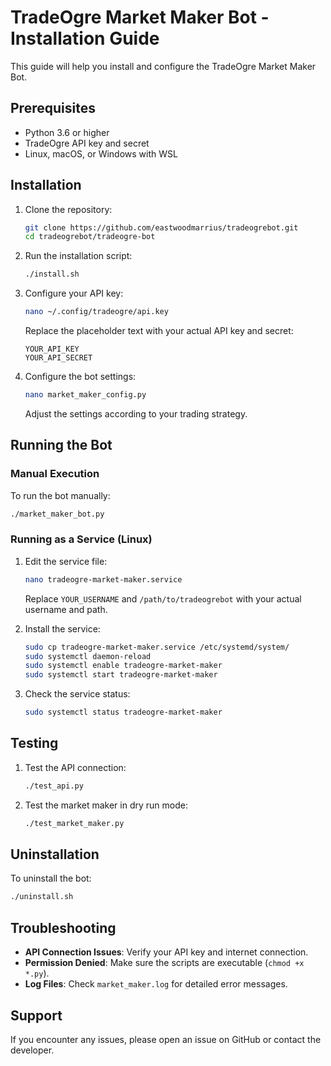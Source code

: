 # TradeOgre Market Maker Bot - Installation Guide

This guide will help you install and configure the TradeOgre Market Maker Bot.

## Prerequisites

- Python 3.6 or higher
- TradeOgre API key and secret
- Linux, macOS, or Windows with WSL

## Installation

1. Clone the repository:
   ```bash
   git clone https://github.com/eastwoodmarrius/tradeogrebot.git
   cd tradeogrebot/tradeogre-bot
   ```

2. Run the installation script:
   ```bash
   ./install.sh
   ```

3. Configure your API key:
   ```bash
   nano ~/.config/tradeogre/api.key
   ```
   Replace the placeholder text with your actual API key and secret:
   ```
   YOUR_API_KEY
   YOUR_API_SECRET
   ```

4. Configure the bot settings:
   ```bash
   nano market_maker_config.py
   ```
   Adjust the settings according to your trading strategy.

## Running the Bot

### Manual Execution

To run the bot manually:
```bash
./market_maker_bot.py
```

### Running as a Service (Linux)

1. Edit the service file:
   ```bash
   nano tradeogre-market-maker.service
   ```
   Replace `YOUR_USERNAME` and `/path/to/tradeogrebot` with your actual username and path.

2. Install the service:
   ```bash
   sudo cp tradeogre-market-maker.service /etc/systemd/system/
   sudo systemctl daemon-reload
   sudo systemctl enable tradeogre-market-maker
   sudo systemctl start tradeogre-market-maker
   ```

3. Check the service status:
   ```bash
   sudo systemctl status tradeogre-market-maker
   ```

## Testing

1. Test the API connection:
   ```bash
   ./test_api.py
   ```

2. Test the market maker in dry run mode:
   ```bash
   ./test_market_maker.py
   ```

## Uninstallation

To uninstall the bot:
```bash
./uninstall.sh
```

## Troubleshooting

- **API Connection Issues**: Verify your API key and internet connection.
- **Permission Denied**: Make sure the scripts are executable (`chmod +x *.py`).
- **Log Files**: Check `market_maker.log` for detailed error messages.

## Support

If you encounter any issues, please open an issue on GitHub or contact the developer.